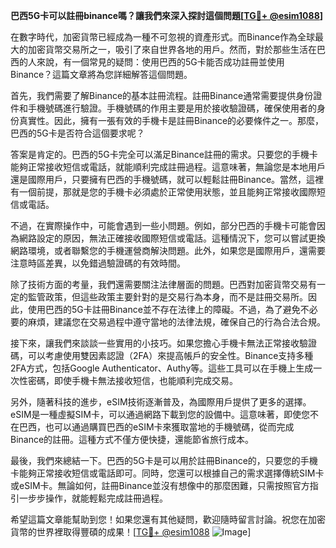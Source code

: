 **巴西5G卡可以註冊binance嗎？讓我們來深入探討這個問題[[TG💪+ @esim1088](https://t.me/s/esim1088)]**

在數字時代，加密貨幣已經成為一種不可忽視的資產形式。而Binance作為全球最大的加密貨幣交易所之一，吸引了來自世界各地的用戶。然而，對於那些生活在巴西的人來說，有一個常見的疑問：使用巴西的5G卡能否成功註冊並使用Binance？這篇文章將為您詳細解答這個問題。

首先，我們需要了解Binance的基本註冊流程。註冊Binance通常需要提供身份證件和手機號碼進行驗證。手機號碼的作用主要是用於接收驗證碼，確保使用者的身份真實性。因此，擁有一張有效的手機卡是註冊Binance的必要條件之一。那麼，巴西的5G卡是否符合這個要求呢？

答案是肯定的。巴西的5G卡完全可以滿足Binance註冊的需求。只要您的手機卡能夠正常接收短信或電話，就能順利完成註冊過程。這意味著，無論您是本地用戶還是國際用戶，只要擁有巴西的手機號碼，就可以輕鬆註冊Binance。當然，這裡有一個前提，那就是您的手機卡必須處於正常使用狀態，並且能夠正常接收國際短信或電話。

不過，在實際操作中，可能會遇到一些小問題。例如，部分巴西的手機卡可能會因為網路設定的原因，無法正確接收國際短信或電話。這種情況下，您可以嘗試更換網路環境，或者聯繫您的手機運營商解決問題。此外，如果您是國際用戶，還需要注意時區差異，以免錯過驗證碼的有效時間。

除了技術方面的考量，我們還需要關注法律層面的問題。巴西對加密貨幣交易有一定的監管政策，但這些政策主要針對的是交易行為本身，而不是註冊交易所。因此，使用巴西的5G卡註冊Binance並不存在法律上的障礙。不過，為了避免不必要的麻煩，建議您在交易過程中遵守當地的法律法規，確保自己的行為合法合規。

接下來，讓我們來談談一些實用的小技巧。如果您擔心手機卡無法正常接收驗證碼，可以考慮使用雙因素認證（2FA）來提高帳戶的安全性。Binance支持多種2FA方式，包括Google Authenticator、Authy等。這些工具可以在手機上生成一次性密碼，即使手機卡無法接收短信，也能順利完成交易。

另外，隨著科技的進步，eSIM技術逐漸普及，為國際用戶提供了更多的選擇。eSIM是一種虛擬SIM卡，可以通過網路下載到您的設備中。這意味著，即使您不在巴西，也可以通過購買巴西的eSIM卡來獲取當地的手機號碼，從而完成Binance的註冊。這種方式不僅方便快捷，還能節省旅行成本。

最後，我們來總結一下。巴西的5G卡是可以用於註冊Binance的，只要您的手機卡能夠正常接收短信或電話即可。同時，您還可以根據自己的需求選擇傳統SIM卡或eSIM卡。無論如何，註冊Binance並沒有想像中的那麼困難，只需按照官方指引一步步操作，就能輕鬆完成註冊過程。

希望這篇文章能幫助到您！如果您還有其他疑問，歡迎隨時留言討論。祝您在加密貨幣的世界裡取得豐碩的成果！[[TG💪+ @esim1088](https://t.me/s/esim1088) ![Image](https://i.postimg.cc/4NQfJmqS/Snipaste-2025-05-13-00-14-12.png)]